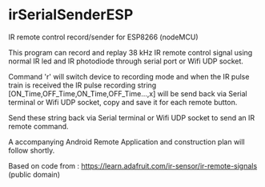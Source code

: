 # irSerialSenderESP
IR remote control record/sender for ESP8266 (nodeMCU)

This program can record and replay 38 kHz IR remote control signal using normal IR led and IR photodiode through serial port or Wifi UDP socket.

Command 'r' will switch device to recording mode and when the IR pulse train is received the IR pulse recording string [ON_Time,OFF_Time,ON_Time,OFF_Time...,x] will be send back via Serial terminal or Wifi UDP socket, copy and save it for each remote button.

Send these string back via Serial terminal or Wifi UDP socket to send an IR remote command.

A accompanying Android Remote Application and construction plan will follow shortly.

Based on code from : https://learn.adafruit.com/ir-sensor/ir-remote-signals (public domain)
